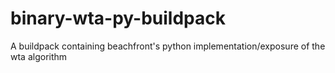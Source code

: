 # binary-wta-py-buildpack
A buildpack containing beachfront's python implementation/exposure of the wta algorithm
